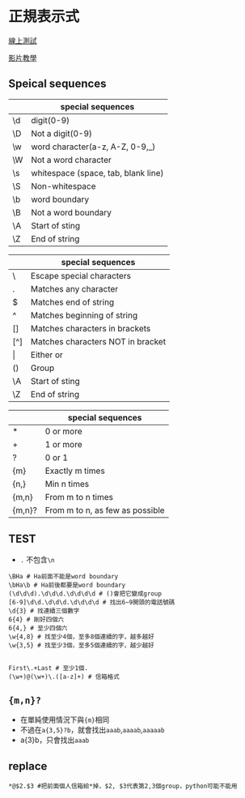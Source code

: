 # 正規表示式

[線上測試](https://regex101.com/)

[影片教學](https://www.youtube.com/watch?v=fmggOEPFW2c)

## Speical sequences

|   |special sequences|
|---|---              |
| \d| digit(0-9) |
| \D| Not a digit(0-9) |
| \w| word character(a-z, A-Z, 0-9,_) |
| \W| Not a word character |
| \s| whitespace (space, tab, blank line)|
| \S| Non-whitespace|
| \b| word boundary |
| \B| Not a word boundary |
| \A| Start of sting |
| \Z| End of string |


|   |special sequences|
|---|---              |
| \ | Escape special characters |
| . | Matches any character |
| $ | Matches end of string|
| ^ | Matches beginning of string |
| [] | Matches characters in brackets|
| [^]| Matches characters NOT in bracket|
| \| | Either or |
| () | Group |
| \A| Start of sting |
| \Z| End of string |

|   |special sequences|
|---|---              |
| * | 0 or more |
| + | 1 or more|
| ? | 0 or 1|
| {m} | Exactly m times |
| {n,} | Min n times|
| {m,n}| From m to n times|
| {m,n}? | From m to n, as few as possible|


## TEST

* `.` 不包含`\n`
```
\BHa # Ha前面不能是word boundary
\bHa\b # Ha前後都要是word boundary
(\d\d\d).\d\d\d.\d\d\d\d # ()會把它變成group
[6-9]\d\d.\d\d\d.\d\d\d\d # 找出6~9開頭的電話號碼
\d{3} # 找連續三個數字
6{4} # 剛好四個六
6{4,} # 至少四個六
\w{4,8} # 找至少4個，至多8個連續的字，越多越好
\w{3,5} # 找至少3個，至多5個連續的字，越少越好


First\.+Last # 至少1個.
(\w+)@(\w+)\.([a-z]+) # 信箱格式
```

## `{m,n}?`

* 在單純使用情況下與`{m}`相同
* 不過在`a{3,5}?b`，就會找出`aaab`,`aaaab`,`aaaaab`
* a{3}b，只會找出`aaab`
## replace

```
*@$2.$3 #把前面個人信箱給*掉，$2, $3代表第2,3個group，python可能不能用
```